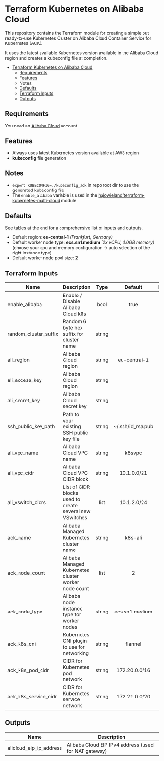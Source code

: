 # Terraform Kubernetes on Alibaba Cloud

This repository contains the Terraform module for creating a simple but ready-to-use Kubernetes Cluster on Alibaba Cloud Container Service for Kubernetes (ACK).

It uses the latest available Kubernetes version available in the Alibaba Cloud region and creates a kubeconfig file at completion.


- [Terraform Kubernetes on Alibaba Cloud](#Terraform-Kubernetes-on-Alibaba-Cloud)
  - [Requirements](#Requirements)
  - [Features](#Features)
  - [Notes](#Notes)
  - [Defaults](#Defaults)
  - [Terraform Inputs](#Terraform-Inputs)
  - [Outputs](#Outputs)


## Requirements

You need an [Alibaba Cloud](https://portal.aws.amazon.com/gp/aws/developer/registration/index.html) account.


## Features

* Always uses latest Kubernetes version available at AWS region
* **kubeconfig** file generation


## Notes

* `export KUBECONFIG=./kubeconfig_ack` in repo root dir to use the generated kubeconfig file
* The `enable_alibaba` variable is used in the [hajowieland/terraform-kubernetes-multi-cloud](https://github.com/hajowieland/terraform-kubernetes-multi-cloud) module


## Defaults

See tables at the end for a comprehensive list of inputs and outputs.


* Default region: **eu-central-1** _(Frankfurt, Germany)_
* Default worker node type: **ecs.sn1.medium** _(2x vCPU, 4.0GB memory)_ (choose your cpu and memory configuration -> auto selection of the right instance type)
* Default worker node pool size: **2**



## Terraform Inputs

| Name | Description | Type | Default | Required |
|------|-------------|:----:|:-----:|:-----:|
| enable_alibaba | Enable / Disable Alibaba Cloud k8s  | bool | true | yes |
| random_cluster_suffix | Random 6 byte hex suffix for cluster name | string |  | true |
| ali_region | Alibaba Cloud region | string | eu-central-1 | true |
| ali_access_key | Alibaba Cloud region | string |   | yes |
| ali_secret_key | Alibaba Cloud secret key | string |  | yes |
| ssh_public_key_path | Path to your existing SSH public key file | string | ~/.ssh/id_rsa.pub | yes |
| ali_vpc_name | Alibaba Cloud VPC name | string | k8svpc | yes |
| ali_vpc_cidr | Alibaba Cloud VPC CIDR block | string | 10.1.0.0/21 | yes |
| ali_vswitch_cidrs | List of CIDR blocks used to create several new VSwitches | list | 10.1.2.0/24 | yes |
| ack_name | Alibaba Managed Kubernetes cluster name | string | k8s-ali | yes |
| ack_node_count | Alibaba Managed Kubernetes cluster worker node count | list | 2 | yes |
| ack_node_type | Alibaba node instance type for worker nodes | string | ecs.sn1.medium | yes |
| ack_k8s_cni | Kubernetes CNI plugin to use for networking | string | flannel | yes |
| ack_k8s_pod_cidr | CIDR for Kubernetes pod network | string | 172.20.0.0/16 | yes |
| ack_k8s_service_cidr | CIDR for Kubernetes service network | string | 172.21.0.0/20 | yes |



## Outputs

| Name | Description |
|------|-------------|
| alicloud_eip_ip_address | Alibaba Cloud EIP IPv4 address (used for NAT gateway) |
